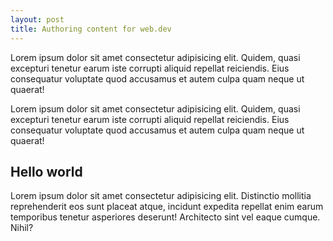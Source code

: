 ```yaml
---
layout: post
title: Authoring content for web.dev
---
```


Lorem ipsum dolor sit amet consectetur adipisicing elit. Quidem, quasi excepturi
tenetur earum iste corrupti aliquid repellat reiciendis. Eius consequatur
voluptate quod accusamus et autem culpa quam neque ut quaerat!

Lorem ipsum dolor sit amet consectetur adipisicing elit. Quidem, quasi excepturi
tenetur earum iste corrupti aliquid repellat reiciendis. Eius consequatur
voluptate quod accusamus et autem culpa quam neque ut quaerat!

## Hello world

Lorem ipsum dolor sit amet consectetur adipisicing elit. Distinctio mollitia
reprehenderit eos sunt placeat atque, incidunt expedita repellat enim earum
temporibus tenetur asperiores deserunt! Architecto sint vel eaque cumque. Nihil?